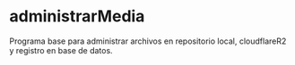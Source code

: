 # administrarMedia
Programa base para administrar archivos en repositorio local, cloudflareR2 y registro en base de datos. 
